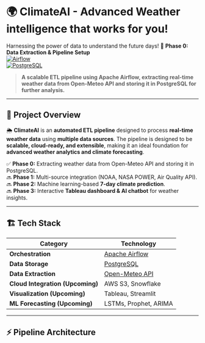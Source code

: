 # 🌍 ClimateAI - Advanced Weather intelligence that works for you!  
Harnessing the power of data to understand the future days!
🚀 **Phase 0: Data Extraction & Pipeline Setup**  
[![Airflow](https://img.shields.io/badge/Airflow-2.6.3-blue?style=flat&logo=apache-airflow)](https://airflow.apache.org/)  
[![PostgreSQL](https://img.shields.io/badge/PostgreSQL-14-blue?style=flat&logo=postgresql)](https://www.postgresql.org/)  

> **A scalable ETL pipeline using Apache Airflow, extracting real-time weather data from Open-Meteo API and storing it in PostgreSQL for further analysis.**

---

## 📌 Project Overview
🌦️ **ClimateAI** is an **automated ETL pipeline** designed to process **real-time weather data** using **multiple data sources**. The pipeline is designed to be **scalable, cloud-ready, and extensible**, making it an ideal foundation for **advanced weather analytics and climate forecasting**.

✅ **Phase 0:** Extracting weather data from Open-Meteo API and storing it in PostgreSQL.  
🔜 **Phase 1:** Multi-source integration (NOAA, NASA POWER, Air Quality API).  
🔜 **Phase 2:** Machine learning-based **7-day climate prediction**.  
🔜 **Phase 3:** Interactive **Tableau dashboard & AI chatbot** for weather insights.  

---

## 🏗 Tech Stack
| **Category**       | **Technology** |
|-------------------|--------------|
| **Orchestration** | [Apache Airflow](https://airflow.apache.org/) |
| **Data Storage**  | [PostgreSQL](https://www.postgresql.org/) |
| **Data Extraction** | [Open-Meteo API](https://open-meteo.com/en/docs) |
| **Cloud Integration (Upcoming)** | AWS S3, Snowflake |
| **Visualization (Upcoming)** | Tableau, Streamlit |
| **ML Forecasting (Upcoming)** | LSTMs, Prophet, ARIMA |

---

## ⚡ Pipeline Architecture
